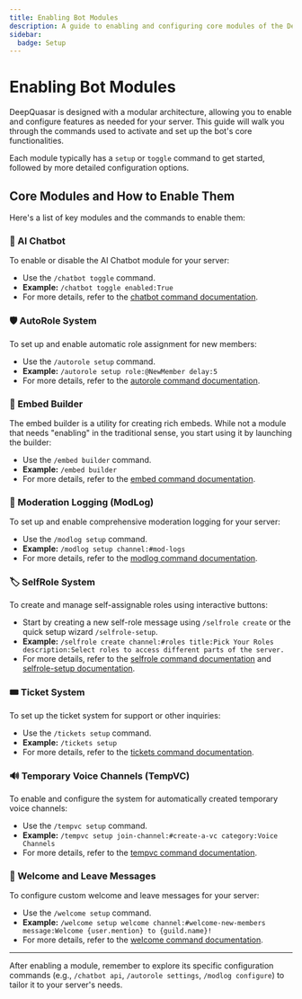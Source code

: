 ```yaml
---
title: Enabling Bot Modules
description: A guide to enabling and configuring core modules of the DeepQuasar bot.
sidebar:
  badge: Setup
---
```


# Enabling Bot Modules

DeepQuasar is designed with a modular architecture, allowing you to enable and configure features as needed for your server. This guide will walk you through the commands used to activate and set up the bot's core functionalities.

Each module typically has a `setup` or `toggle` command to get started, followed by more detailed configuration options.

## Core Modules and How to Enable Them

Here's a list of key modules and the commands to enable them:

### 🤖 AI Chatbot

To enable or disable the AI Chatbot module for your server:

*   Use the `/chatbot toggle` command.
*   **Example:** `/chatbot toggle enabled:True`
*   For more details, refer to the [chatbot command documentation](/DeepQuasar/commands/chatbot).

### 🛡️ AutoRole System

To set up and enable automatic role assignment for new members:

*   Use the `/autorole setup` command.
*   **Example:** `/autorole setup role:@NewMember delay:5`
*   For more details, refer to the [autorole command documentation](/DeepQuasar/commands/autorole).

### 📝 Embed Builder

The embed builder is a utility for creating rich embeds. While not a module that needs "enabling" in the traditional sense, you start using it by launching the builder:

*   Use the `/embed builder` command.
*   **Example:** `/embed builder`
*   For more details, refer to the [embed command documentation](/DeepQuasar/commands/embed-builder).

### 📜 Moderation Logging (ModLog)

To set up and enable comprehensive moderation logging for your server:

*   Use the `/modlog setup` command.
*   **Example:** `/modlog setup channel:#mod-logs`
*   For more details, refer to the [modlog command documentation](/DeepQuasar/commands/modlog).

### 🏷️ SelfRole System

To create and manage self-assignable roles using interactive buttons:

*   Start by creating a new self-role message using `/selfrole create` or the quick setup wizard `/selfrole-setup`.
*   **Example:** `/selfrole create channel:#roles title:Pick Your Roles description:Select roles to access different parts of the server.`
*   For more details, refer to the [selfrole command documentation](/DeepQuasar/commands/selfrole) and [selfrole-setup documentation](/DeepQuasar/commands/selfrole-setup).

### 🎟️ Ticket System

To set up the ticket system for support or other inquiries:

*   Use the `/tickets setup` command.
*   **Example:** `/tickets setup`
*   For more details, refer to the [tickets command documentation](/DeepQuasar/commands/tickets).

### 🔊 Temporary Voice Channels (TempVC)

To enable and configure the system for automatically created temporary voice channels:

*   Use the `/tempvc setup` command.
*   **Example:** `/tempvc setup join-channel:#create-a-vc category:Voice Channels`
*   For more details, refer to the [tempvc command documentation](/DeepQuasar/commands/tempvc).

### 👋 Welcome and Leave Messages

To configure custom welcome and leave messages for your server:

*   Use the `/welcome setup` command.
*   **Example:** `/welcome setup welcome channel:#welcome-new-members message:Welcome {user.mention} to {guild.name}!`
*   For more details, refer to the [welcome command documentation](/DeepQuasar/commands/welcome).

---

After enabling a module, remember to explore its specific configuration commands (e.g., `/chatbot api`, `/autorole settings`, `/modlog configure`) to tailor it to your server's needs.
